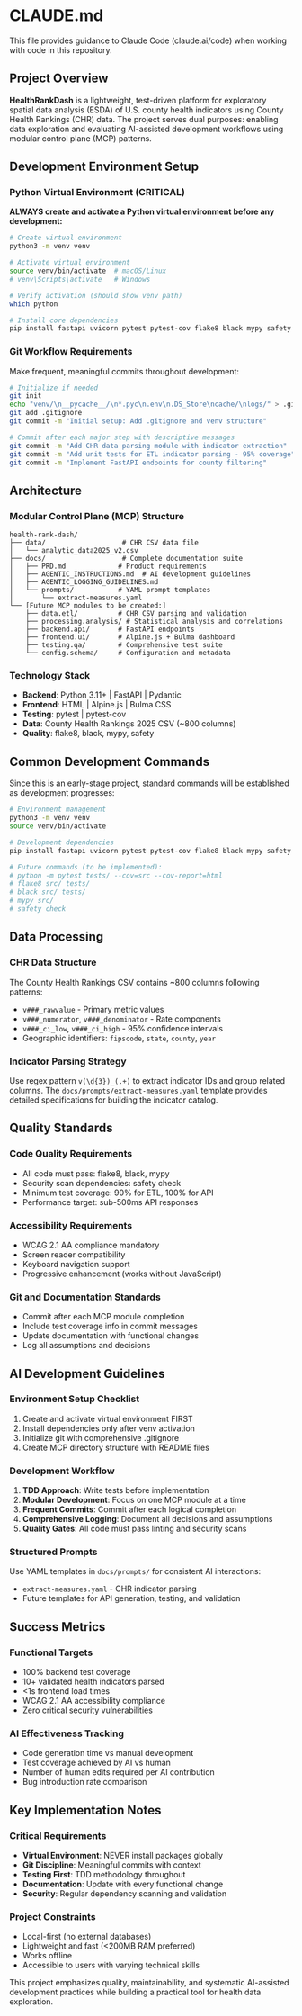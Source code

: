 # CLAUDE.md

This file provides guidance to Claude Code (claude.ai/code) when working with code in this repository.

## Project Overview

**HealthRankDash** is a lightweight, test-driven platform for exploratory spatial data analysis (ESDA) of U.S. county health indicators using County Health Rankings (CHR) data. The project serves dual purposes: enabling data exploration and evaluating AI-assisted development workflows using modular control plane (MCP) patterns.

## Development Environment Setup

### Python Virtual Environment (CRITICAL)

**ALWAYS create and activate a Python virtual environment before any development:**

```bash
# Create virtual environment
python3 -m venv venv

# Activate virtual environment
source venv/bin/activate  # macOS/Linux
# venv\Scripts\activate   # Windows

# Verify activation (should show venv path)
which python

# Install core dependencies
pip install fastapi uvicorn pytest pytest-cov flake8 black mypy safety
```

### Git Workflow Requirements

Make frequent, meaningful commits throughout development:

```bash
# Initialize if needed
git init
echo "venv/\n__pycache__/\n*.pyc\n.env\n.DS_Store\ncache/\nlogs/" > .gitignore
git add .gitignore
git commit -m "Initial setup: Add .gitignore and venv structure"

# Commit after each major step with descriptive messages
git commit -m "Add CHR data parsing module with indicator extraction"
git commit -m "Add unit tests for ETL indicator parsing - 95% coverage"
git commit -m "Implement FastAPI endpoints for county filtering"
```

## Architecture

### Modular Control Plane (MCP) Structure

```
health-rank-dash/
├── data/                   # CHR CSV data file
│   └── analytic_data2025_v2.csv
├── docs/                   # Complete documentation suite
│   ├── PRD.md             # Product requirements
│   ├── AGENTIC_INSTRUCTIONS.md  # AI development guidelines
│   ├── AGENTIC_LOGGING_GUIDELINES.md
│   └── prompts/           # YAML prompt templates
│       └── extract-measures.yaml
└── [Future MCP modules to be created:]
    ├── data.etl/          # CHR CSV parsing and validation
    ├── processing.analysis/ # Statistical analysis and correlations
    ├── backend.api/       # FastAPI endpoints
    ├── frontend.ui/       # Alpine.js + Bulma dashboard
    ├── testing.qa/        # Comprehensive test suite
    └── config.schema/     # Configuration and metadata
```

### Technology Stack

- **Backend**: Python 3.11+ | FastAPI | Pydantic
- **Frontend**: HTML | Alpine.js | Bulma CSS
- **Testing**: pytest | pytest-cov
- **Data**: County Health Rankings 2025 CSV (~800 columns)
- **Quality**: flake8, black, mypy, safety

## Common Development Commands

Since this is an early-stage project, standard commands will be established as development progresses:

```bash
# Environment management
python3 -m venv venv
source venv/bin/activate

# Development dependencies
pip install fastapi uvicorn pytest pytest-cov flake8 black mypy safety

# Future commands (to be implemented):
# python -m pytest tests/ --cov=src --cov-report=html
# flake8 src/ tests/
# black src/ tests/
# mypy src/
# safety check
```

## Data Processing

### CHR Data Structure

The County Health Rankings CSV contains ~800 columns following patterns:
- `v###_rawvalue` - Primary metric values
- `v###_numerator`, `v###_denominator` - Rate components  
- `v###_ci_low`, `v###_ci_high` - 95% confidence intervals
- Geographic identifiers: `fipscode`, `state`, `county`, `year`

### Indicator Parsing Strategy

Use regex pattern `v(\d{3})_(.+)` to extract indicator IDs and group related columns. The `docs/prompts/extract-measures.yaml` template provides detailed specifications for building the indicator catalog.

## Quality Standards

### Code Quality Requirements
- All code must pass: flake8, black, mypy
- Security scan dependencies: safety check
- Minimum test coverage: 90% for ETL, 100% for API
- Performance target: sub-500ms API responses

### Accessibility Requirements
- WCAG 2.1 AA compliance mandatory
- Screen reader compatibility
- Keyboard navigation support
- Progressive enhancement (works without JavaScript)

### Git and Documentation Standards
- Commit after each MCP module completion
- Include test coverage info in commit messages
- Update documentation with functional changes
- Log all assumptions and decisions

## AI Development Guidelines

### Environment Setup Checklist
1. Create and activate virtual environment FIRST
2. Install dependencies only after venv activation
3. Initialize git with comprehensive .gitignore
4. Create MCP directory structure with README files

### Development Workflow
1. **TDD Approach**: Write tests before implementation
2. **Modular Development**: Focus on one MCP module at a time
3. **Frequent Commits**: Commit after each logical completion
4. **Comprehensive Logging**: Document all decisions and assumptions
5. **Quality Gates**: All code must pass linting and security scans

### Structured Prompts
Use YAML templates in `docs/prompts/` for consistent AI interactions:
- `extract-measures.yaml` - CHR indicator parsing
- Future templates for API generation, testing, and validation

## Success Metrics

### Functional Targets
- 100% backend test coverage
- 10+ validated health indicators parsed
- <1s frontend load times
- WCAG 2.1 AA accessibility compliance
- Zero critical security vulnerabilities

### AI Effectiveness Tracking
- Code generation time vs manual development
- Test coverage achieved by AI vs human
- Number of human edits required per AI contribution
- Bug introduction rate comparison

## Key Implementation Notes

### Critical Requirements
- **Virtual Environment**: NEVER install packages globally
- **Git Discipline**: Meaningful commits with context
- **Testing First**: TDD methodology throughout
- **Documentation**: Update with every functional change
- **Security**: Regular dependency scanning and validation

### Project Constraints
- Local-first (no external databases)
- Lightweight and fast (<200MB RAM preferred)
- Works offline
- Accessible to users with varying technical skills

This project emphasizes quality, maintainability, and systematic AI-assisted development practices while building a practical tool for health data exploration.